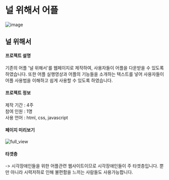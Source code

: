 # 널 위해서 어플

![image](https://user-images.githubusercontent.com/114633626/214787061-f7e489e9-7eb9-41cf-a7c9-22ab9e75be5f.png)

 ## 널 위해서
  #### 프로젝트 설명
   기존의 어플 '널 위해서'를 웹페이지로 제작하여, 사용자들이 어플을 다운받을 수 있도록 하였습니다. 또한 어플 실행영상과 어플의 기능들을 소개하는 텍스트를 넣어
   사용자들이 어플 사용법을 이해하고 쉽게 사용할 수 있도록 하였습니다.
   
  #### 프로젝트 정보
   제작 기간 : 4주 <br />
   참여 인원 : 1명 <br />
   사용 언어 : html, css, javascript
   
  #### 페이지 미리보기
   ![full_view](https://user-images.githubusercontent.com/114633626/214779250-1eadfad0-60b2-4ba8-a37a-a867e8bffc6d.png)


  #### 타겟층
   -> 시각장애인들을 위한 어플관련 웹사이트이므로 시각장애인들이 주 타겟층입니다. 뿐만 아니라 시력저하로 인해 불편함을 느끼는 사람들도 사용가능합니다.
